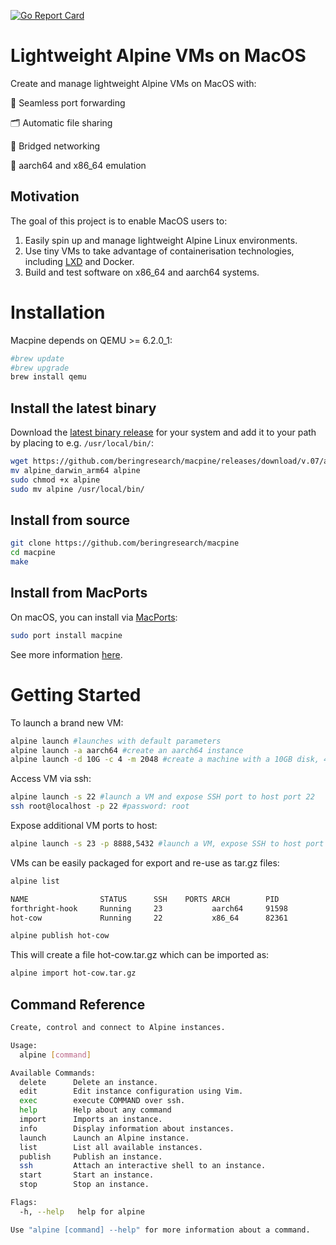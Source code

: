 [![Go Report Card](https://goreportcard.com/badge/github.com/beringresearch/macpine)](https://goreportcard.com/report/github.com/beringresearch/macpine)

# Lightweight Alpine VMs on MacOS

Create and manage lightweight Alpine VMs on MacOS with:


:repeat: Seamless port forwarding

:card_index_dividers: Automatic file sharing

:roller_coaster: Bridged networking

:rocket: aarch64 and x86_64 emulation

## Motivation
The goal of this project is to enable MacOS users to:

1. Easily spin up and manage lightweight Alpine Linux environments.
2. Use tiny VMs to take advantage of containerisation technologies, including [LXD](https://linuxcontainers.org/lxd/introduction/) and Docker.
3. Build and test software on x86_64 and aarch64 systems.

# Installation

Macpine depends on QEMU >= 6.2.0_1:

```bash
#brew update
#brew upgrade
brew install qemu
```

## Install the latest binary

Download the [latest binary release](https://github.com/beringresearch/macpine/releases) for your system and add it to your path by placing to e.g. `/usr/local/bin/`:

```bash
wget https://github.com/beringresearch/macpine/releases/download/v.07/alpine_darwin_arm64
mv alpine_darwin_arm64 alpine
sudo chmod +x alpine
sudo mv alpine /usr/local/bin/
```

## Install from source

```bash
git clone https://github.com/beringresearch/macpine
cd macpine
make
```

## Install from MacPorts

On macOS, you can install via [MacPorts](https://www.macports.org):

```bash
sudo port install macpine
```

See more information [here](https://ports.macports.org/port/macpine/).

# Getting Started

To launch a brand new VM:

```bash
alpine launch #launches with default parameters
alpine launch -a aarch64 #create an aarch64 instance
alpine launch -d 10G -c 4 -m 2048 #create a machine with a 10GB disk, 4 cpus and 2GB of RAM

```

Access VM via ssh:

```bash
alpine launch -s 22 #launch a VM and expose SSH port to host port 22
ssh root@localhost -p 22 #password: root
```

Expose additional VM ports to host:

```bash
alpine launch -s 23 -p 8888,5432 #launch a VM, expose SSH to host port 23 and forward VM ports 8888 and 5432 to host ports 8888 and 5432
```

VMs can be easily packaged for export and re-use as tar.gz files:

```bash
alpine list

NAME                STATUS      SSH    PORTS ARCH        PID 
forthright-hook     Running     23           aarch64     91598
hot-cow             Running     22           x86_64      82361
```

```bash
alpine publish hot-cow
```

This will create a file hot-cow.tar.gz which can be imported as:

```bash
alpine import hot-cow.tar.gz
```

## Command Reference

```bash
Create, control and connect to Alpine instances.

Usage:
  alpine [command]

Available Commands:
  delete      Delete an instance.
  edit        Edit instance configuration using Vim.
  exec        execute COMMAND over ssh.
  help        Help about any command
  import      Imports an instance.
  info        Display information about instances.
  launch      Launch an Alpine instance.
  list        List all available instances.
  publish     Publish an instance.
  ssh         Attach an interactive shell to an instance.
  start       Start an instance.
  stop        Stop an instance.

Flags:
  -h, --help   help for alpine

Use "alpine [command] --help" for more information about a command.
```
